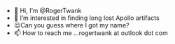 - 👋 Hi, I’m @RogerTwank
- 👀 I’m interested in finding long lost Apollo artifacts
- 😉Can you guess where I got my name?
- 📫 How to reach me ...rogertwank at outlook dot com

<!---
RogerTwank/RogerTwank is a ✨ special ✨ repository because its `README.md` (this file) appears on your GitHub profile.
You can click the Preview link to take a look at your changes.
--->
